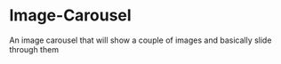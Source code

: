 # Image-Carousel
An image carousel that will show a couple of images and basically slide through them
